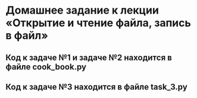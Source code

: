 # Домашнее задание к лекции «Открытие и чтение файла, запись в файл»

## Код к задаче №1 и задаче №2 находится в файле cook_book.py
## Код к задаче №3 находится в файле task_3.py
